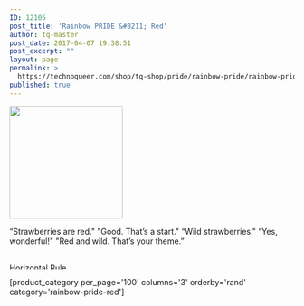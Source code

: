 ```yaml
---
ID: 12105
post_title: 'Rainbow PRIDE &#8211; Red'
author: tq-master
post_date: 2017-04-07 19:38:51
post_excerpt: ""
layout: page
permalink: >
  https://technoqueer.com/shop/tq-shop/pride/rainbow-pride/rainbow-pride-colors/rainbow-pride-red/
published: true
---
```

<img src="https://technoqueer.com/shop/wp-content/uploads/2017/04/btn-rainbow-pride-red.png" alt="" width="200" height="200" class="alignleft size-full wp-image-10794" />
<p style="text-align: left;">“Strawberries are red."
"Good. That’s a start."
“Wild strawberries."
“Yes, wonderful!"
"Red and wild. That’s your theme.”</p>
<br clear="all">


<img class="aligncenter size-full wp-image-99" src="https://technoqueer.com/shop/wp-content/uploads/2017/03/Rainbow-HR.jpg" alt="Horizontal Rule" width="800" height="11" />


[product_category per_page='100' columns='3' orderby='rand' category='rainbow-pride-red']